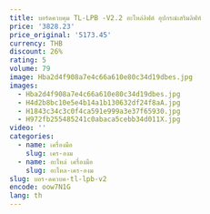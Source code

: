 ```yaml
---
title: บอร์ดควบคุม TL-LPB -V2.2 อะไหล่ลิฟต์ อุปกรณ์เสริมลิฟท์
price: '3828.23'
price_original: '5173.45'
currency: THB
discount: 26%
rating: 5
volume: 79
image: Hba2d4f908a7e4c66a610e80c34d19dbes.jpg
images:
  - Hba2d4f908a7e4c66a610e80c34d19dbes.jpg
  - H4d2b8bc10e5e4b14a1b130632df24f8aA.jpg
  - H1843c34c3c0f4ca591e999a3e37f65930.jpg
  - H972fb255485241c0abaca5cebb34d011X.jpg
video: ''
categories:
  - name: เครื่องมือ
    slug: เคร-องม
  - name: อะไหล่ เครื่องมือ
    slug: อะไหล-เคร-องม
slug: บอร-ดควบค-tl-lpb-v2
encode: oow7N1G
lang: th
---
```

  